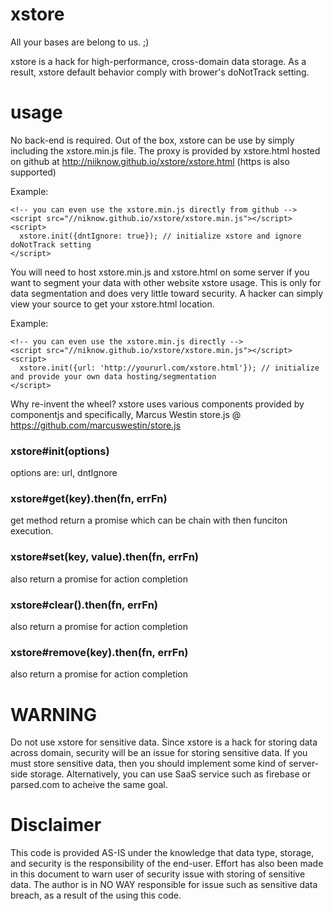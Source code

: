 # xstore
All your bases are belong to us.  ;)

xstore is a hack for high-performance, cross-domain data storage.  As a result, xstore default behavior comply with brower's doNotTrack setting.

# usage
No back-end is required.  Out of the box, xstore can be use by simply including the xstore.min.js file.  The proxy is provided by xstore.html hosted on github at http://niiknow.github.io/xstore/xstore.html (https is also supported)

Example:
```
<!-- you can even use the xstore.min.js directly from github -->
<script src="//niknow.github.io/xstore/xstore.min.js"></script>
<script>
  xstore.init({dntIgnore: true}); // initialize xstore and ignore doNotTrack setting
</script>
```

You will need to host xstore.min.js and xstore.html on some server if you want to segment your data with other website xstore usage.  This is only for data segmentation and does very little toward security.  A hacker can simply view your source to get your xstore.html location.

Example:

```
<!-- you can even use the xstore.min.js directly -->
<script src="//niknow.github.io/xstore/xstore.min.js"></script>
<script>
  xstore.init({url: 'http://yoururl.com/xstore.html'}); // initialize and provide your own data hosting/segmentation
</script>
``` 

Why re-invent the wheel?  xstore uses various components provided by componentjs and specifically, Marcus Westin store.js @ https://github.com/marcuswestin/store.js

### xstore#init(options)
options are: url, dntIgnore

### xstore#get(key).then(fn, errFn)
get method return a promise which can be chain with then funciton execution.

### xstore#set(key, value).then(fn, errFn)
also return a promise for action completion

### xstore#clear().then(fn, errFn)
also return a promise for action completion

### xstore#remove(key).then(fn, errFn)
also return a promise for action completion

# WARNING
Do not use xstore for sensitive data.  Since xstore is a hack for storing data across domain, security will be an issue for storing sensitive data.  If you must store sensitive data, then you should implement some kind of server-side storage.  Alternatively, you can use SaaS service such as firebase or parsed.com to acheive the same goal.

# Disclaimer
This code is provided AS-IS under the knowledge that data type, storage, and security is the responsibility of the end-user.  Effort has also been made in this document to warn user of security issue with storing of sensitive data.  The author is in NO WAY responsible for issue such as sensitive data breach, as a result of the using this code.